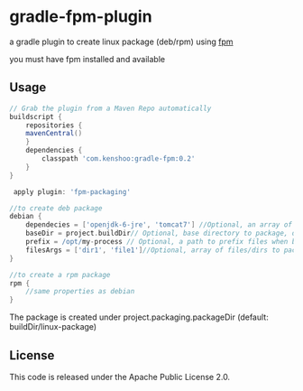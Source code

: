 gradle-fpm-plugin
=================

a gradle plugin to create linux package (deb/rpm) using [fpm](https://github.com/jordansissel/fpm)

you must have fpm installed and available

## Usage
```groovy
// Grab the plugin from a Maven Repo automatically
buildscript {
    repositories {
    mavenCentral()
    }
    dependencies {
        classpath 'com.kenshoo:gradle-fpm:0.2'
    }
}

 apply plugin: 'fpm-packaging'

//to create deb package
debian {
    dependecies = ['openjdk-6-jre', 'tomcat7'] //Optional, an array of package dependencies
    baseDir = project.buildDir// Optional, base directory to package, default: project.buildDir
    prefix = /opt/my-process // Optional, a path to prefix files when building package, default: root (/)
    filesArgs = ['dir1', 'file1']//Optional, array of files/dirs to package, relative to baseDir, default: .
}

//to create a rpm package
rpm {
    //same properties as debian
}
```

The package is created under project.packaging.packageDir (default: buildDir/linux-package)

## License
This code is released under the Apache Public License 2.0.
